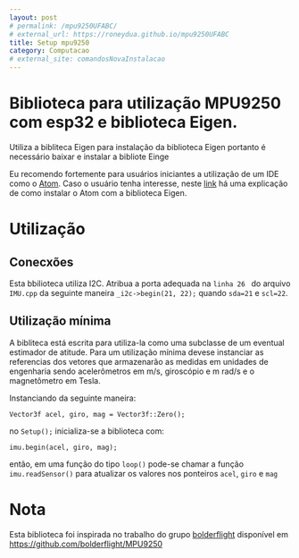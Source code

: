 ```yaml
---
layout: post
# permalink: /mpu9250UFABC/
# external_url: https://roneydua.github.io/mpu9250UFABC
title: Setup mpu9250
category: Computacao
# external_site: comandosNovaInstalacao
---
```


# Biblioteca para utilização MPU9250 com esp32 e biblioteca Eigen.
<!-- TOC -->
Utiliza a bibliteca Eigen para instalação da biblioteca Eigen portanto é necessário baixar e instalar a bibliote Einge
<!-- /TOC -->
Eu recomendo fortemente para usuários iniciantes a utilização de um IDE como o [Atom](https://atom.io/). Caso o usuário tenha interesse, neste [link](https://roneydua.github.io/computacao/2020/12/23/linux-configuracao.html) há uma explicação de como instalar o Atom com a biblioteca Eigen.


# Utilização
## Conecxões
Esta bbilioteca utiliza I2C. Atribua a porta adequada na `linha 26 ` do arquivo `IMU.cpp` da seguinte maneira `_i2c->begin(21, 22);` quando `sda=21` e `scl=22`. 
## Utilização mínima
A bibliteca está escrita para utiliza-la como uma subclasse de um eventual estimador de atitude. Para um utilização mínima devese instanciar as referencias dos vetores que armazenarão as medidas em unidades de engenharia sendo acelerômetros em m/s, giroscópio e m rad/s e o magnetômetro em Tesla.

Instanciando da seguinte maneira:

```
Vector3f acel, giro, mag = Vector3f::Zero();
```
no `Setup();` inicializa-se a biblioteca com:
```
imu.begin(acel, giro, mag);
```
então, em uma função do tipo `loop()` pode-se chamar a função `imu.readSensor()`  para atualizar os valores nos ponteiros `acel`, `giro` e `mag`


# Nota

Esta biblioteca foi inspirada no trabalho do grupo [bolderflight](https://github.com/bolderflight) disponível em  https://github.com/bolderflight/MPU9250
